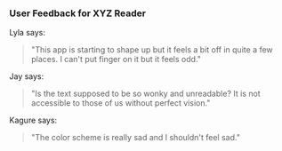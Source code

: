 ### User Feedback for XYZ Reader

Lyla says:
> "This app is starting to shape up but it feels a bit off in quite a few places. I can't put finger on it but it feels odd."

Jay says:
> "Is the text supposed to be so wonky and unreadable? It is not accessible to those of us without perfect vision."

Kagure says:
> "The color scheme is really sad and I shouldn't feel sad."
